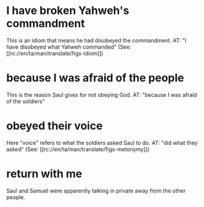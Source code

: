 # I have broken Yahweh's commandment

This is an idiom that means he had disobeyed the commandment. AT: "I have disobeyed what Yahweh commanded" (See: [[rc://en/ta/man/translate/figs-idiom]])

# because I was afraid of the people

This is the reason Saul gives for not obeying God. AT: "because I was afraid of the soldiers"

# obeyed their voice

Here "voice" refers to what the soldiers asked Saul to do. AT: "did what they asked" (See: [[rc://en/ta/man/translate/figs-metonymy]])

# return with me

Saul and Samuel were apparently talking in private away from the other people.